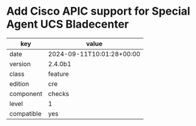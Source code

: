 [//]: # (werk v2)
# Add Cisco APIC support for Special Agent UCS Bladecenter

key        | value
---------- | ---
date       | 2024-09-11T10:01:28+00:00
version    | 2.4.0b1
class      | feature
edition    | cre
component  | checks
level      | 1
compatible | yes


